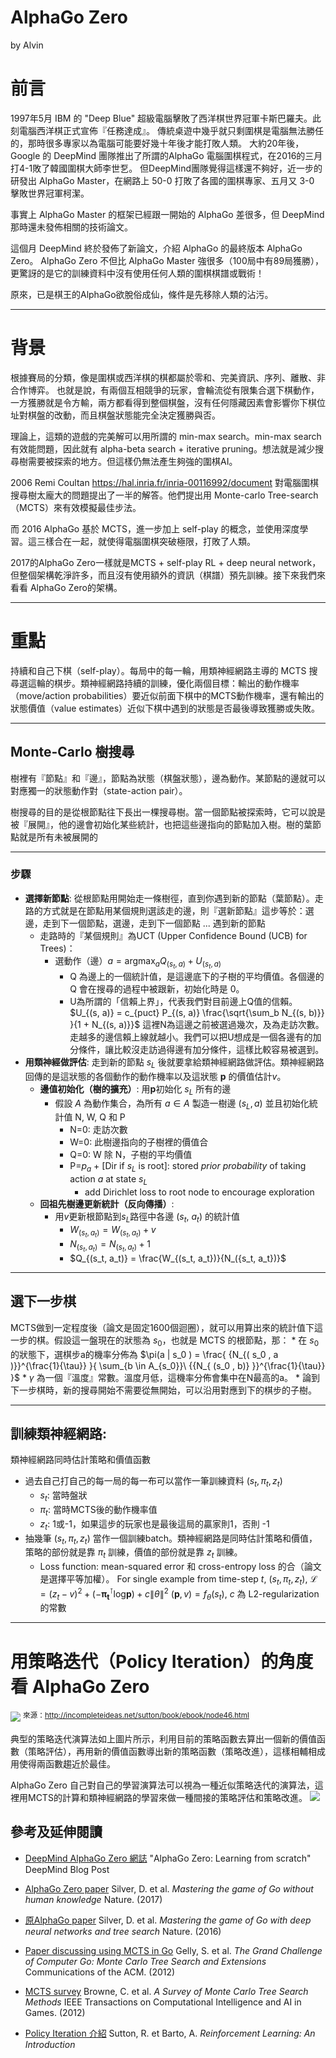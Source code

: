 # AlphaGo Zero
by Alvin

# 前言
1997年5月 IBM 的 "Deep Blue" 超級電腦擊敗了西洋棋世界冠軍卡斯巴羅夫。此刻電腦西洋棋正式宣佈『任務達成』。
傳統桌遊中幾乎就只剩圍棋是電腦無法勝任的，那時很多專家以為電腦可能要好幾十年後才能打敗人類。
大約20年後，Google 的 DeepMind 團隊推出了所謂的AlphaGo 電腦圍棋程式，在2016的三月打4-1敗了韓國圍棋大師李世乭。
但DeepMind團隊覺得這樣還不夠好，近一步的研發出 AlphaGo Master，在網路上 50-0 打敗了各國的圍棋專家、五月又 3-0 擊敗世界冠軍柯潔。

事實上 AlphaGo Master 的框架已經跟一開始的 AlphaGo 差很多，但 DeepMind 那時還未發佈相關的技術論文。

這個月 DeepMind 終於發佈了新論文，介紹 AlphaGo 的最終版本 AlphaGo Zero。 AlphaGo Zero 不但比 AlphaGo Master 強很多（100局中有89局獲勝），更驚訝的是它的訓練資料中沒有使用任何人類的圍棋棋譜或戰術！

原來，已是棋王的AlphaGo欲脫俗成仙，條件是先移除人類的沾污。

---

# 背景
根據賽局的分類，像是圍棋或西洋棋的棋都屬於零和、完美資訊、序列、離散、非合作博弈。 
也就是說，有兩個互相競爭的玩家，會輪流從有限集合選下棋動作，一方獲勝就是令方輸，兩方都看得到整個棋盤，沒有任何隱藏因素會影響你下棋位址對棋盤的改動，而且棋盤狀態能完全決定獲勝與否。

理論上，這類的遊戲的完美解可以用所謂的 min-max search。min-max search 有效能問題，因此就有 alpha-beta search + iterative pruning。想法就是減少搜尋樹需要被探索的地方。但這樣仍無法產生夠強的圍棋AI。

2006 Remi Coultan https://hal.inria.fr/inria-00116992/document 對電腦圍棋搜尋樹太龐大的問題提出了一半的解答。他們提出用 Monte-carlo Tree-search（MCTS）來有效模擬最佳步法。

而 2016 AlphaGo 基於 MCTS，進一步加上 self-play 的概念，並使用深度學習。這三樣合在一起，就使得電腦圍棋突破極限，打敗了人類。

2017的AlphaGo Zero一樣就是MCTS + self-play RL + deep neural network，但整個架構乾淨許多，而且沒有使用額外的資訊（棋譜）預先訓練。接下來我們來看看 AlphaGo Zero的架構。

---

# 重點
持續和自己下棋（self-play）。每局中的每一輪，用類神經網路主導的 MCTS 搜尋選這輪的棋步。類神經網路持續的訓練，優化兩個目標：輸出的動作機率（move/action probabilities）要近似前面下棋中的MCTS動作機率，還有輸出的狀態價值（value estimates）近似下棋中遇到的狀態是否最後導致獲勝或失敗。

----

## Monte-Carlo 樹搜尋
樹裡有『節點』和『邊』，節點為狀態（棋盤狀態），邊為動作。某節點的邊就可以對應獨一的狀態動作對（state-action pair）。

樹搜尋的目的是從根節點往下長出一棵搜尋樹。當一個節點被探索時，它可以說是被『展開』，他的邊會初始化某些統計，也把這些邊指向的節點加入樹。樹的葉節點就是所有未被展開的

----

### 步驟
* **選擇新節點**: 從根節點用開始走一條樹徑，直到你遇到新的節點（葉節點）。走路的方式就是在節點用某個規則選該走的邊，則『選新節點』這步等於：選邊，走到下一個節點，選邊，走到下一個節點 ... 遇到新的節點
    * 走路時的『某個規則』為UCT (Upper Confidence Bound (UCB) for Trees)：
        * 選動作（邊）$a = \mathrm{argmax}_a Q_{(s_t, a)} + U_{(s_t, a)}$
            * Q 為邊上的一個統計值，是這邊底下的子樹的平均價值。各個邊的 Q 會在搜尋的過程中被跟新，初始化時是 0。
            * U為所謂的「信賴上界」，代表我們對目前邊上Q值的信賴。
$U_{(s, a)} = c_{puct} P_{(s, a)} \frac{\sqrt{\sum_b N_{(s, b)}} }{1 + N_{(s, a)}}$
這裡N為這邊之前被選過幾次，及為走訪次數。走越多的邊信賴上線就越小。我們可以把U想成是一個各邊有的加分條件，讓比較沒走訪過得邊有加分條件，這樣比較容易被選到。
* **用類神經做評估**: 走到新的節點 $s_L$ 後就要拿給類神經網路做評估。類神經網路回傳的是這狀態的各個動作的動作機率以及這狀態 $\mathbf{p}$ 的價值估計$v$。
    * **邊值初始化（樹的擴充）**: 用$\mathbf{p}$初始化 $s_L$ 所有的邊
        * 假設 $A$ 為動作集合，為所有 $a\in A$ 製造一樹邊 ($s_L, a$) 並且初始化統計值 N, W, Q 和 P
            * N=0: 走訪次數
            * W=0: 此樹邊指向的子樹裡的價值合
            * Q=0: W 除 N，子樹的平均價值 
            * P=$p_a$ + [$\mathrm{Dir}$ if $s_L$ is root]: stored *prior probability* of taking action $a$ at state $s_L$
                * add Dirichlet loss to root node to encourage exploration
    * **回祖先樹邊更新統計（反向傳播）**: 
        * 用$v$更新根節點到$s_L$路徑中各邊 ($s_t$, $a_t$) 的統計值 
            * $W_{(s_t, a_t)} = W_{(s_t, a_t)} + v$
            * $N_{(s_t, a_t)} = N_{(s_t, a_t)} + 1$
            * $Q_{(s_t, a_t)} = \frac{W_{(s_t, a_t})}{N_({s_t, a_t})}$

---

## 選下一步棋
MCTS做到一定程度後（論文是固定1600個迴圈），就可以用算出來的統計值下這一步的棋。假設這一盤現在的狀態為 $s_0$，也就是 MCTS 的根節點，那：
    * 在 $s_0$ 的狀態下，選棋步a的機率分佈為 $\pi(a | s_0 ) = \frac{ {N_{( s_0 , a )}}^{\frac{1}{\tau}} }{ \sum_{b \in A_{s_0}}\  {{N_{ (s_0 , b)} }}^{\frac{1}{\tau}}  }$ 
        * $\gamma$ 為一個『溫度』常數。溫度月低，這機率分佈會集中在N最高的a。
    * 論到下一步棋時，新的搜尋開始不需要從無開始，可以沿用對應到下的棋步的子樹。

---

## 訓練類神經網路:
類神經網路同時估計策略和價值函數
* 過去自己打自己的每一局的每一布可以當作一筆訓練資料 $(s_t, \pi_t, z_t)$
    * $s_t$: 當時盤狀
    * $\pi_t$: 當時MCTS後的動作機率值
    * $z_t$: 1或-1，如果這步的玩家也是最後這局的贏家則1，否則 -1
* 抽幾筆 $(s_t, \pi_t, z_t)$ 當作一個訓練batch。類神經網路是同時估計策略和價值，策略的部份就是靠 $\pi_t$ 訓練，價值的部份就是靠 $z_t$ 訓練。
    * Loss function: mean-squared error 和 cross-entropy loss 的合（論文是選擇平等加權）。
For single example from time-step $t$, $(s_t , \pi_t , z_t )$, $\mathcal{L} = (z_t-v)^2 + (-\mathbf{\pi_t}^{\intercal}\mathrm{log}\mathbf{p}) + c\|\theta\|^2$
$(\mathbf{p}, v) = f_\theta(s_t)$, $c$ 為 L2-regularization的常數

---

# 用策略迭代（Policy Iteration）的角度看 AlphaGo Zero

![](http://incompleteideas.net/sutton/book/ebook/figtmp18.png)
<sup>來源：http://incompleteideas.net/sutton/book/ebook/node46.html</sup>

典型的策略迭代演算法如上圖片所示，利用目前的策略函數去算出一個新的價值函數（策略評估），再用新的價值函數導出新的策略函數（策略改進），這樣相輔相成用使得兩函數趨近於最佳。

AlphaGo Zero 自己對自己的學習演算法可以視為一種近似策略迭代的演算法，這裡用MCTS的計算和類神經網路的學習來做一種間接的策略評估和策略改進。
![](https://i.imgur.com/yluUf60.png)

## 參考及延伸閱讀
* [DeepMind AlphaGo Zero 網誌](https://deepmind.com/blog/alphago-zero-learning-scratch/)
"AlphaGo Zero: Learning from scratch"
DeepMind Blog Post

* [AlphaGo Zero paper](https://www.nature.com/articles/nature24270.epdf?author_access_token=VJXbVjaSHxFoctQQ4p2k4tRgN0jAjWel9jnR3ZoTv0PVW4gB86EEpGqTRDtpIz-2rmo8-KG06gqVobU5NSCFeHILHcVFUeMsbvwS-lxjqQGg98faovwjxeTUgZAUMnRQ) 
Silver, D. et al. *Mastering the game of Go without
human knowledge* Nature. (2017)
* [原AlphaGo paper](https://storage.googleapis.com/deepmind-media/alphago/AlphaGoNaturePaper.pdf)
Silver, D. et al. *Mastering the game of Go with deep neural networks and tree
search* Nature. (2016)
* [Paper discussing using MCTS in Go](http://www0.cs.ucl.ac.uk/staff/d.silver/web/Publications_files/grand-challenge.pdf)
Gelly, S. et al. *The Grand Challenge of Computer Go:
Monte Carlo Tree Search and Extensions* Communications of the ACM. (2012)
* [MCTS survey](https://www.researchgate.net/publication/235985858_A_Survey_of_Monte_Carlo_Tree_Search_Methods)
Browne, C. et al. *A Survey of Monte Carlo Tree Search Methods* IEEE Transactions on Computational Intelligence and AI in Games. (2012)
* [Policy Iteration 介紹](http://incompleteideas.net/sutton/book/ebook/node46.html)
Sutton, R. et Barto, A. *Reinforcement Learning: An Introduction*
